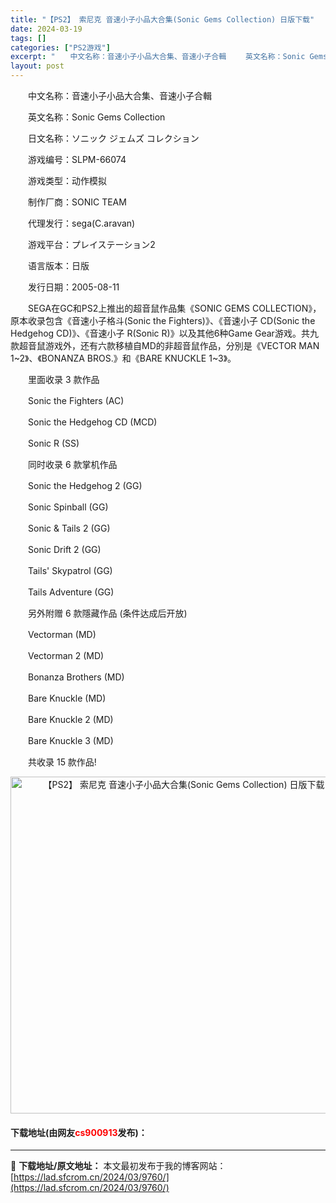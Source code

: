 ```yaml
---
title: "【PS2】 索尼克 音速小子小品大合集(Sonic Gems Collection) 日版下载"
date: 2024-03-19
tags: []
categories: ["PS2游戏"]
excerpt: "　　中文名称：音速小子小品大合集、音速小子合輯 　　英文名称：Sonic Gems Collection 　　日文名称：ソニック ジェムズ コレクション 　　游戏编号：SLPM-66074 　　游戏类型：动作模拟 　　制作厂商：SONIC TEAM 　　代理发行：sega(C.aravan) 　　游&hellip;"
layout: post
---
```


 <p>　　中文名称：音速小子小品大合集、音速小子合輯</p> <p>　　英文名称：Sonic Gems Collection</p> <p>　　日文名称：ソニック ジェムズ コレクション</p> <p>　　游戏编号：SLPM-66074</p> <p>　　游戏类型：动作模拟</p> <p>　　制作厂商：SONIC TEAM</p> <p>　　代理发行：sega(C.aravan)</p> <p>　　游戏平台：プレイステーション2</p> <p>　　语言版本：日版</p> <p>　　发行日期：2005-08-11</p> <p>　　SEGA在GC和PS2上推出的超音鼠作品集《SONIC GEMS COLLECTION》，原本收录包含《音速小子格斗(Sonic the Fighters)》、《音速小子 CD(Sonic the Hedgehog CD)》、《音速小子 R(Sonic R)》以及其他6种Game Gear游戏。共九款超音鼠游戏外，还有六款移植自MD的非超音鼠作品，分別是《VECTOR MAN 1~2》、《BONANZA BROS.》和《BARE KNUCKLE 1~3》。</p> <p>　　里面收录 3 款作品</p> <p>　　Sonic the Fighters (AC)</p> <p>　　Sonic the Hedgehog CD (MCD)</p> <p>　　Sonic R (SS)</p> <p>　　同时收录 6 款掌机作品</p> <p>　　Sonic the Hedgehog 2 (GG)</p> <p>　　Sonic Spinball (GG)</p> <p>　　Sonic &amp; Tails 2 (GG)</p> <p>　　Sonic Drift 2 (GG)</p> <p>　　Tails&#39; Skypatrol (GG)</p> <p>　　Tails Adventure (GG)</p> <p>　　另外附赠 6 款隱藏作品 (条件达成后开放)</p> <p>　　Vectorman (MD)</p> <p>　　Vectorman 2 (MD)</p> <p>　　Bonanza Brothers (MD)</p> <p>　　Bare Knuckle (MD)</p> <p>　　Bare Knuckle 2 (MD)</p> <p>　　Bare Knuckle 3 (MD)</p> <p>　　共收录 15 款作品!</p> <p align="center"><img align="" border="0" src="https://lad.sfcrom.cn/wp-content/uploads/2024/03/20240319_65f998c6d4dbb.jpg" width="539" alt="【PS2】 索尼克 音速小子小品大合集(Sonic Gems Collection) 日版下载" /></p> <p><h4>下载地址(由网友<font color="red">cs900913</font>发布)：</h4></p> 

---
📖 **下载地址/原文地址：** 本文最初发布于我的博客网站：[https://lad.sfcrom.cn/2024/03/9760/](https://lad.sfcrom.cn/2024/03/9760/)
